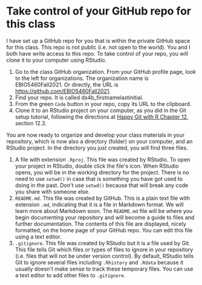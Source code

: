 # Take control of your GitHub repo for this class

I have set up a GitHub repo for you that is within the private GitHub space for this class. This repo is not public (i.e. not open to the world). You and I both have write access to this repo. To take control of your repo, you will clone it to your computer using RStudio.

1. Go to the class GitHub organization. From your GitHub profile page, look to the left for organizations. The organization name is EBIO5460Fall2021. Or directly, the URL is https://github.com/EBIO5460Fall2021.
2. Find your repo. It is called ds4b_firstnamelastinitial.
3. From the green `Code` button in your repo, copy its URL to the clipboard.
4. Clone it to an RStudio project on your computer, as you did in the Git setup tutorial, following the directions at [Happy Git with R Chapter 12](http://happygitwithr.com/rstudio-git-github.html), section 12.3.

You are now ready to organize and develop your class materials in your repository, which is now also a directory (folder) on your computer, and an RStudio project. In the directory you just created, you will find three files.

1. A file with extension `.Rproj`. This file was created by RStudio. To open your project in RStudio, double click the file's icon. When RStudio opens, you will be in the working directory for the project. There is no need to use `setwd()` in case that is something you have got used to doing in the past. Don't use `setwd()` because that will break any code you share with someone else.
2. `README.md`. This file was created by GitHub. This is a plain text file with extension `.md`, indicating that it is a file in Markdown format. We will learn more about Markdown soon. The `README.md` file will be where you begin documenting your repository and will become a guide to files and further documentation. The contents of this file are displayed, nicely formatted, on the home page of your GitHub repo. You can edit this file using a text editor.
3. `.gitignore`. This file was created by RStudio but it is a file used by Git. This file tells Git which files or types of files to ignore in your repository (i.e. files that will not be under version control). By default, RStudio tells Git to ignore several files including `.Rhistory` and `.Rdata` because it usually doesn't make sense to track these temporary files. You can use a text editor to add other files to `.gitignore`.